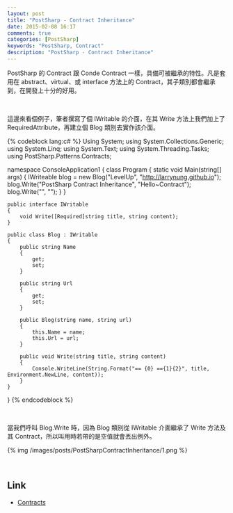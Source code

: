 ```yaml
---
layout: post
title: "PostSharp - Contract Inheritance"
date: 2015-02-08 16:17
comments: true
categories: [PostSharp]
keywords: "PostSharp, Contract"
description: "PostSharp - Contract Inheritance"
---
```


PostSharp 的 Contract 跟 Conde Contract 一樣，具備可被繼承的特性。凡是套用在 abstract、virtual、或 interface 方法上的 Contract，其子類別都會繼承到，在開發上十分的好用。  

<!-- More -->

<br/>


這邊來看個例子，筆者撰寫了個 IWritable 的介面，在其 Write 方法上我們加上了 RequiredAttribute，再建立個 Blog 類別去實作該介面。    

{% codeblock lang:c# %} 
Using System;
using System.Collections.Generic;
using System.Linq;
using System.Text;
using System.Threading.Tasks;
using PostSharp.Patterns.Contracts;

namespace ConsoleApplication1
{
	class Program
	{
		static void Main(string[] args)
		{
			IWriteable blog = new Blog("LevelUp", "http://larrynung.github.io");
			blog.Write("PostSharp Contract Inheritance", "Hello~Contract");
			blog.Write("", "");
		}
	}

	public interface IWritable
	{
		void Write([Required]string title, string content);
	}

	public class Blog : IWritable
	{
		public string Name
		{
			get;
			set;
		}

		public string Url
		{
			get;
			set;
		}

		public Blog(string name, string url)
		{
			this.Name = name;
			this.Url = url;
		}

		public void Write(string title, string content)
		{
			Console.WriteLine(String.Format("== {0} =={1}{2}", title, Environment.NewLine, content));
		}
	}
}
{% endcodeblock %}


<br/>


當我們呼叫 Blog.Write 時，因為 Blog 類別從 IWritable 介面繼承了 Write 方法及其 Contract，所以叫用時若帶的是空值就會丟出例外。  

{% img /images/posts/PostSharpContractInheritance/1.png %}

<br/>


Link
----
* [Contracts](http://doc.postsharp.net/contracts)
